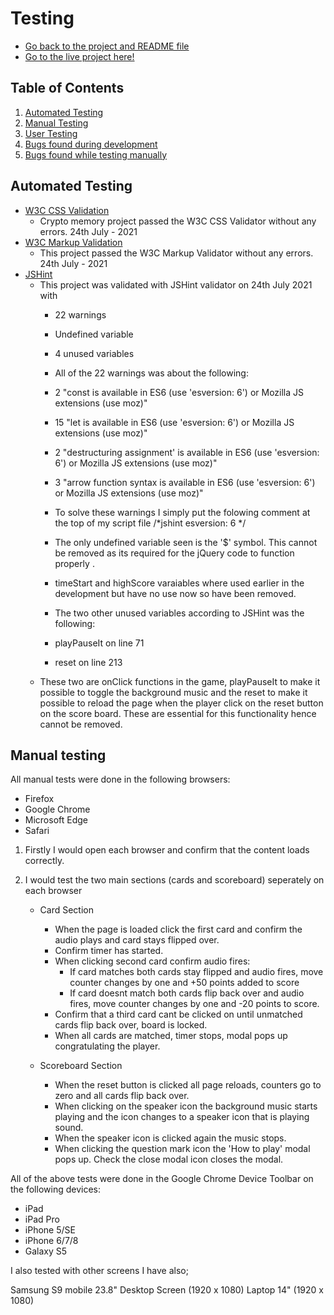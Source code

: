 # Testing

- [Go back to the project and README file](https://github.com/SamBurgess93/Crypto-Memory)
- [Go to the live project here!](https://github.com/SamBurgess93/Crypto-Memory)

## Table of Contents
1. [Automated Testing](#automated-testing)
2. [Manual Testing](#manual-testing)
3. [User Testing](#user-testing)
4. [Bugs found during development](#bugs-found-during-development)
5. [Bugs found while testing manually](#bugs-found-while-testing-manually)

## Automated Testing
- [W3C CSS Validation](https://jigsaw.w3.org/css-validator/)
    - Crypto memory project passed the W3C CSS Validator without any errors. 24th July - 2021
- [W3C Markup Validation](https://validator.w3.org/)
    - This project passed the W3C Markup Validator without any errors. 24th July - 2021
- [JSHint](https://jshint.com/)
    - This project was validated with JSHint validator on 24th July 2021 with
        - 22 warnings
        - Undefined variable
        - 4  unused variables

        - All of the 22 warnings was about the following:
        - 2 "const is available in ES6 (use 'esversion: 6') or Mozilla JS extensions (use moz)"
        - 15 "let is available in ES6 (use 'esversion: 6') or Mozilla JS extensions (use moz)"
        - 2 "destructuring assignment' is available in ES6 (use 'esversion: 6') or Mozilla JS extensions (use moz)"
        - 3 "arrow function syntax is available in ES6 (use 'esversion: 6') or Mozilla JS extensions (use moz)"

        - To solve these warnings I simply put the folowing comment at the top of my script file /*jshint esversion: 6 */
        - The only undefined variable seen is the '$' symbol. This cannot be removed as its required for the jQuery code to function properly .

        - timeStart and highScore varaiables where used earlier in the development but have no use now so have been removed.
        - The two other unused variables according to JSHint was the following:
        - playPauseIt on line 71
        - reset on line 213
    - These two are onClick functions in the game, playPauseIt to make it possible to toggle the background music and
    the reset to make it possible to reload the page when the player click on the reset button on the score board. These are essential for 
    this functionality hence cannot be removed.


## Manual testing
All manual tests were done in the following browsers:
- Firefox
- Google Chrome
- Microsoft Edge
- Safari 

1. Firstly I would open each browser and confirm that the content loads correctly.

2. I would test the two main sections (cards and scoreboard) seperately on each browser
    
    - Card Section 
        - When the page is loaded click the first card and confirm the audio plays and card stays flipped over.
        - Confirm timer has started.
        - When clicking second card confirm audio fires:
            - If card matches both cards stay flipped and audio fires, move counter changes by one and +50 points added to score
            - If card doesnt match both cards flip back over and audio fires, move counter changes by one and -20 points to score.
        - Confirm that a third card cant be clicked on until unmatched cards flip back over, board is locked.
        - When all cards are matched, timer stops, modal pops up congratulating the player.

    - Scoreboard Section 
        - When the reset button is clicked all page reloads, counters go to zero and all cards flip back over.
        - When clicking on the speaker icon the background music starts playing and the icon changes to a speaker icon that is playing sound. 
        - When the speaker icon is clicked again the music stops.
        - When clicking the question mark icon the 'How to play' modal pops up. Check the close modal icon closes the modal.

All of the above tests were done in the Google Chrome Device Toolbar on the following devices:

- iPad
- iPad Pro
- iPhone 5/SE
- iPhone 6/7/8
- Galaxy S5

I also tested with other screens I have also;

Samsung S9 mobile
23.8" Desktop Screen (1920 x 1080)
Laptop 14" (1920 x 1080)

